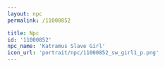 ```yaml
---
layout: npc
permalink: /11000852

title: Npc
id: '11000852'
npc_name: 'Katramus Slave Girl'
icon_url: 'portrait/npc/11000852_sw_girl1_p.png'
---
```

